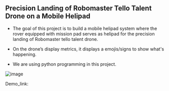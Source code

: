 ## Precision Landing of Robomaster Tello Talent Drone on a Mobile Helipad ##

* The goal of this project is to build a mobile helipad system where the rover equipped with mission pad serves as helipad for  the precision landing of Robomaster tello talent drone. 

* On the drone’s display metrics, it displays a emojis/signs to show what's happening. 

* We are using python programming in this project.




![image](https://github.com/AyemonBaraka/Precision_Landing_Tello_Drone_mission_pad/assets/123589496/3cc8ae2e-5498-4725-946a-b3ea10f89582)




Demo_link: 
